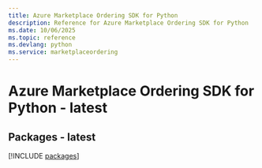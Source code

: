 ```yaml
---
title: Azure Marketplace Ordering SDK for Python
description: Reference for Azure Marketplace Ordering SDK for Python
ms.date: 10/06/2025
ms.topic: reference
ms.devlang: python
ms.service: marketplaceordering
---
```

# Azure Marketplace Ordering SDK for Python - latest
## Packages - latest
[!INCLUDE [packages](marketplace-ordering-index.md)]